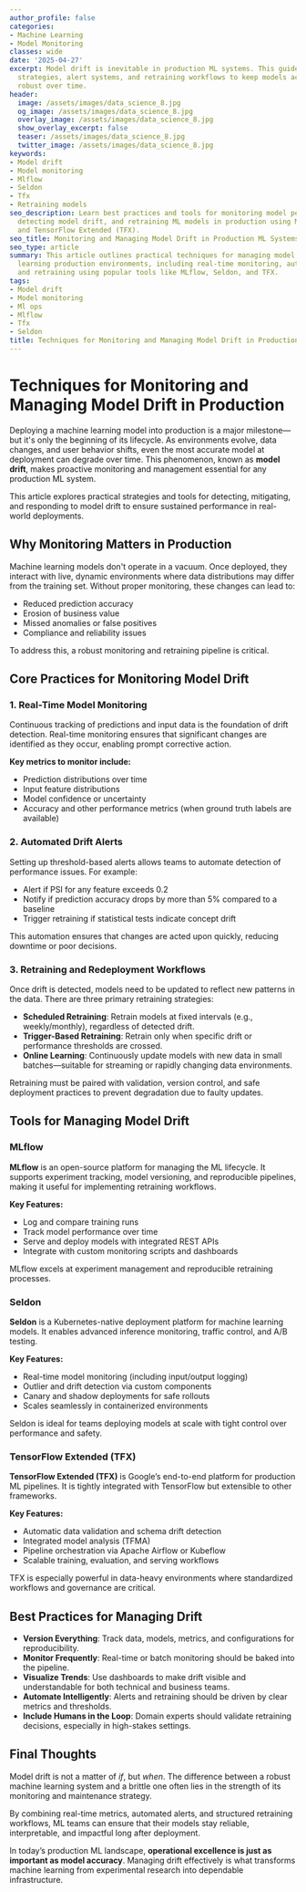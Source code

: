 ```yaml
---
author_profile: false
categories:
- Machine Learning
- Model Monitoring
classes: wide
date: '2025-04-27'
excerpt: Model drift is inevitable in production ML systems. This guide explores monitoring
  strategies, alert systems, and retraining workflows to keep models accurate and
  robust over time.
header:
  image: /assets/images/data_science_8.jpg
  og_image: /assets/images/data_science_8.jpg
  overlay_image: /assets/images/data_science_8.jpg
  show_overlay_excerpt: false
  teaser: /assets/images/data_science_8.jpg
  twitter_image: /assets/images/data_science_8.jpg
keywords:
- Model drift
- Model monitoring
- Mlflow
- Seldon
- Tfx
- Retraining models
seo_description: Learn best practices and tools for monitoring model performance,
  detecting model drift, and retraining ML models in production using MLflow, Seldon,
  and TensorFlow Extended (TFX).
seo_title: Monitoring and Managing Model Drift in Production ML Systems
seo_type: article
summary: This article outlines practical techniques for managing model drift in machine
  learning production environments, including real-time monitoring, automated alerts,
  and retraining using popular tools like MLflow, Seldon, and TFX.
tags:
- Model drift
- Model monitoring
- Ml ops
- Mlflow
- Tfx
- Seldon
title: Techniques for Monitoring and Managing Model Drift in Production
---
```


# Techniques for Monitoring and Managing Model Drift in Production

Deploying a machine learning model into production is a major milestone—but it's only the beginning of its lifecycle. As environments evolve, data changes, and user behavior shifts, even the most accurate model at deployment can degrade over time. This phenomenon, known as **model drift**, makes proactive monitoring and management essential for any production ML system.

This article explores practical strategies and tools for detecting, mitigating, and responding to model drift to ensure sustained performance in real-world deployments.

## Why Monitoring Matters in Production

Machine learning models don't operate in a vacuum. Once deployed, they interact with live, dynamic environments where data distributions may differ from the training set. Without proper monitoring, these changes can lead to:

- Reduced prediction accuracy  
- Erosion of business value  
- Missed anomalies or false positives  
- Compliance and reliability issues  

To address this, a robust monitoring and retraining pipeline is critical.

## Core Practices for Monitoring Model Drift

### 1. Real-Time Model Monitoring

Continuous tracking of predictions and input data is the foundation of drift detection. Real-time monitoring ensures that significant changes are identified as they occur, enabling prompt corrective action.

**Key metrics to monitor include:**

- Prediction distributions over time  
- Input feature distributions  
- Model confidence or uncertainty  
- Accuracy and other performance metrics (when ground truth labels are available)

### 2. Automated Drift Alerts

Setting up threshold-based alerts allows teams to automate detection of performance issues. For example:

- Alert if PSI for any feature exceeds 0.2  
- Notify if prediction accuracy drops by more than 5% compared to a baseline  
- Trigger retraining if statistical tests indicate concept drift  

This automation ensures that changes are acted upon quickly, reducing downtime or poor decisions.

### 3. Retraining and Redeployment Workflows

Once drift is detected, models need to be updated to reflect new patterns in the data. There are three primary retraining strategies:

- **Scheduled Retraining**: Retrain models at fixed intervals (e.g., weekly/monthly), regardless of detected drift.  
- **Trigger-Based Retraining**: Retrain only when specific drift or performance thresholds are crossed.  
- **Online Learning**: Continuously update models with new data in small batches—suitable for streaming or rapidly changing data environments.  

Retraining must be paired with validation, version control, and safe deployment practices to prevent degradation due to faulty updates.

## Tools for Managing Model Drift

### MLflow

**MLflow** is an open-source platform for managing the ML lifecycle. It supports experiment tracking, model versioning, and reproducible pipelines, making it useful for implementing retraining workflows.

**Key Features:**

- Log and compare training runs  
- Track model performance over time  
- Serve and deploy models with integrated REST APIs  
- Integrate with custom monitoring scripts and dashboards  

MLflow excels at experiment management and reproducible retraining processes.

### Seldon

**Seldon** is a Kubernetes-native deployment platform for machine learning models. It enables advanced inference monitoring, traffic control, and A/B testing.

**Key Features:**

- Real-time model monitoring (including input/output logging)  
- Outlier and drift detection via custom components  
- Canary and shadow deployments for safe rollouts  
- Scales seamlessly in containerized environments  

Seldon is ideal for teams deploying models at scale with tight control over performance and safety.

### TensorFlow Extended (TFX)

**TensorFlow Extended (TFX)** is Google’s end-to-end platform for production ML pipelines. It is tightly integrated with TensorFlow but extensible to other frameworks.

**Key Features:**

- Automatic data validation and schema drift detection  
- Integrated model analysis (TFMA)  
- Pipeline orchestration via Apache Airflow or Kubeflow  
- Scalable training, evaluation, and serving workflows  

TFX is especially powerful in data-heavy environments where standardized workflows and governance are critical.

## Best Practices for Managing Drift

- **Version Everything**: Track data, models, metrics, and configurations for reproducibility.  
- **Monitor Frequently**: Real-time or batch monitoring should be baked into the pipeline.  
- **Visualize Trends**: Use dashboards to make drift visible and understandable for both technical and business teams.  
- **Automate Intelligently**: Alerts and retraining should be driven by clear metrics and thresholds.  
- **Include Humans in the Loop**: Domain experts should validate retraining decisions, especially in high-stakes settings.

## Final Thoughts

Model drift is not a matter of *if*, but *when*. The difference between a robust machine learning system and a brittle one often lies in the strength of its monitoring and maintenance strategy.

By combining real-time metrics, automated alerts, and structured retraining workflows, ML teams can ensure that their models stay reliable, interpretable, and impactful long after deployment.

In today’s production ML landscape, **operational excellence is just as important as model accuracy**. Managing drift effectively is what transforms machine learning from experimental research into dependable infrastructure.

